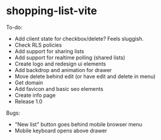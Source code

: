 # shopping-list-vite

To-do:
- Add client state for checkbox/delete? Feels sluggish.
- Check RLS policies
- Add support for sharing lists
- Add support for realtime polling (shared lists)
- Create logo and redesign ui elements
- Add backdrop and animation for drawer
- Move delete behind edit (or have edit and delete in menu)
- Get domain
- Add favicon and basic seo elements
- Create info page
- Release 1.0

Bugs:
- "New list" button goes behind mobile browser menu
- Mobile keyboard opens above drawer
